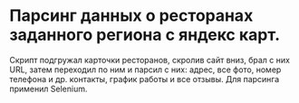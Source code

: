 # Парсинг данных о ресторанах заданного региона с яндекс карт.
Скрипт подгружал карточки ресторанов, скролив сайт вниз, брал с них URL, затем переходил по ним и парсил с них: адрес, все фото, номер телефона и др. контакты, график работы и все отзывы. Для парсинга применил Selenium.
